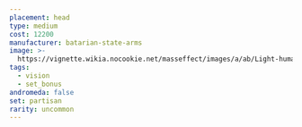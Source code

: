 ```yaml
---
placement: head
type: medium
cost: 12200
manufacturer: batarian-state-arms
image: >-
  https://vignette.wikia.nocookie.net/masseffect/images/a/ab/Light-human-Partisan.png/revision/latest/scale-to-width-down/160?cb=20100209143515
tags:
  - vision
  - set_bonus
andromeda: false
set: partisan
rarity: uncommon
---
```

